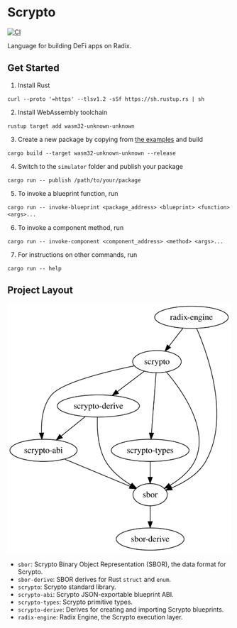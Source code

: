 # Scrypto

[![CI](https://github.com/radixdlt/radixdlt-scrypto/actions/workflows/ci.yml/badge.svg)](https://github.com/radixdlt/radixdlt-scrypto/actions/workflows/ci.yml)

Language for building DeFi apps on Radix.

## Get Started

1. Install Rust
```
curl --proto '=https' --tlsv1.2 -sSf https://sh.rustup.rs | sh
```
2. Install WebAssembly toolchain
```
rustup target add wasm32-unknown-unknown
```
3. Create a new package by copying from [the examples](./examples) and build
```
cargo build --target wasm32-unknown-unknown --release
```
4. Switch to the `simulator` folder and publish your package
```
cargo run -- publish /path/to/your/package
```
5. To invoke a blueprint function, run
```
cargo run -- invoke-blueprint <package_address> <blueprint> <function> <args>...
```
6. To invoke a component method, run
```
cargo run -- invoke-component <component_address> <method> <args>...
```
7. For instructions on other commands, run
```
cargo run -- help
```

## Project Layout

![](./assets/crate-dependencies.svg)

- `sbor`: Scrypto Binary Object Representation (SBOR), the data format for Scrypto.
- `sbor-derive`: SBOR derives for Rust `struct` and `enum`.
- `scrypto`: Scrypto standard library.
- `scrypto-abi`: Scrypto JSON-exportable blueprint ABI.
- `scrypto-types`: Scrypto primitive types.
- `scrypto-derive`: Derives for creating and importing Scrypto blueprints.
- `radix-engine`: Radix Engine, the Scrypto execution layer.
